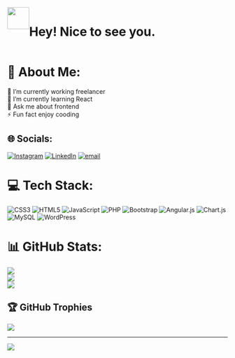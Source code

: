 <div style="display: flex;">
<img src="https://camo.githubusercontent.com/9fd2c024a247a44434ed1c44c7c2fc2481e3333b4192330e2ae61ccfcac19d47/68747470733a2f2f656d6f6a69732e736c61636b6d6f6a69732e636f6d2f656d6f6a69732f696d616765732f313533313834393433302f343234362f626c6f622d73756e676c61737365732e6769663f31353331383439343330" alt="" width="50px">
<h1>Hey! Nice to see you.</h1> 

</div>

# 💫 About Me:
🔭 I’m currently working freelancer<br>🌱 I’m currently learning React<br>💬 Ask me about frontend<br>⚡ Fun fact enjoy cooding


## 🌐 Socials:
[![Instagram](https://img.shields.io/badge/Instagram-%23E4405F.svg?logo=Instagram&logoColor=white)](https://instagram.com/https://www.instagram.com/https://www.instagram.com/mohamad.taha_ahmadi/) [![LinkedIn](https://img.shields.io/badge/LinkedIn-%230077B5.svg?logo=linkedin&logoColor=white)](https://linkedin.com/in/https://linkedin.com/in/https://www.linkedin.com/in/mohamad-taha-ahmadi-4b4163383) [![email](https://img.shields.io/badge/Email-D14836?logo=gmail&logoColor=white)](mailto:mohamad.taha.ahmadi2024@gmail.com) 

# 💻 Tech Stack:
![CSS3](https://img.shields.io/badge/css3-%231572B6.svg?style=for-the-badge&logo=css3&logoColor=white) ![HTML5](https://img.shields.io/badge/html5-%23E34F26.svg?style=for-the-badge&logo=html5&logoColor=white) ![JavaScript](https://img.shields.io/badge/javascript-%23323330.svg?style=for-the-badge&logo=javascript&logoColor=%23F7DF1E) ![PHP](https://img.shields.io/badge/php-%23777BB4.svg?style=for-the-badge&logo=php&logoColor=white) ![Bootstrap](https://img.shields.io/badge/bootstrap-%238511FA.svg?style=for-the-badge&logo=bootstrap&logoColor=white) ![Angular.js](https://img.shields.io/badge/angular.js-%23E23237.svg?style=for-the-badge&logo=angularjs&logoColor=white) ![Chart.js](https://img.shields.io/badge/chart.js-F5788D.svg?style=for-the-badge&logo=chart.js&logoColor=white) ![MySQL](https://img.shields.io/badge/mysql-4479A1.svg?style=for-the-badge&logo=mysql&logoColor=white) ![WordPress](https://img.shields.io/badge/WordPress-%23117AC9.svg?style=for-the-badge&logo=WordPress&logoColor=white)
# 📊 GitHub Stats:
![](https://github-readme-stats.vercel.app/api?username=tahaand28&theme=dark&hide_border=false&include_all_commits=false&count_private=false)<br/>
![](https://nirzak-streak-stats.vercel.app/?user=tahaand28&theme=dark&hide_border=false)<br/>
![](https://github-readme-stats.vercel.app/api/top-langs/?username=tahaand28&theme=dark&hide_border=false&include_all_commits=false&count_private=false&layout=compact)

## 🏆 GitHub Trophies
![](https://github-profile-trophy.vercel.app/?username=tahaand28&theme=dark&no-frame=false&no-bg=false&margin-w=4)

---
[![](https://visitcount.itsvg.in/api?id=tahaand28&icon=0&color=0)](https://visitcount.itsvg.in)

<!-- Proudly created with GPRM ( https://gprm.itsvg.in ) -->
